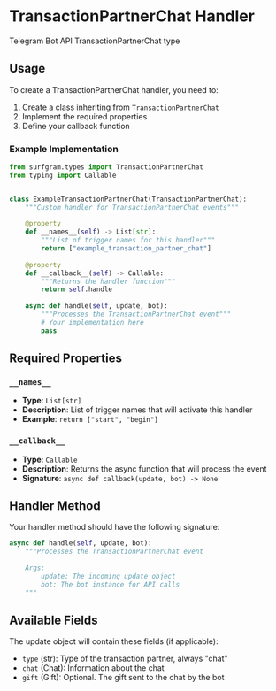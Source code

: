 # TransactionPartnerChat Handler

Telegram Bot API TransactionPartnerChat type

## Usage

To create a TransactionPartnerChat handler, you need to:

1. Create a class inheriting from `TransactionPartnerChat`
2. Implement the required properties
3. Define your callback function

### Example Implementation

```python
from surfgram.types import TransactionPartnerChat
from typing import Callable


class ExampleTransactionPartnerChat(TransactionPartnerChat):
    """Custom handler for TransactionPartnerChat events"""
    
    @property
    def __names__(self) -> List[str]:
        """List of trigger names for this handler"""
        return ["example_transaction_partner_chat"]
    
    @property
    def __callback__(self) -> Callable:
        """Returns the handler function"""
        return self.handle
    
    async def handle(self, update, bot):
        """Processes the TransactionPartnerChat event"""
        # Your implementation here
        pass
```

## Required Properties

### `__names__`
- **Type**: `List[str]`
- **Description**: List of trigger names that will activate this handler
- **Example**: `return ["start", "begin"]`

### `__callback__`
- **Type**: `Callable`
- **Description**: Returns the async function that will process the event
- **Signature**: `async def callback(update, bot) -> None`

## Handler Method

Your handler method should have the following signature:

```python
async def handle(self, update, bot):
    """Processes the TransactionPartnerChat event
    
    Args:
        update: The incoming update object
        bot: The bot instance for API calls
    """
```

## Available Fields

The update object will contain these fields (if applicable):

- `type` (str): Type of the transaction partner, always "chat"
- `chat` (Chat): Information about the chat
- `gift` (Gift): Optional. The gift sent to the chat by the bot
